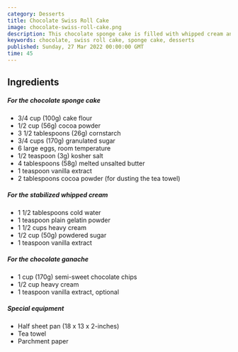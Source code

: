 ```yaml
---
category: Desserts
title: Chocolate Swiss Roll Cake
image: chocolate-swiss-roll-cake.png
description: This chocolate sponge cake is filled with whipped cream and coated in a thin layer of ganache to create the perfect chocolate swiss roll. All of your childhood dreams definitely just came true.
keywords: chocolate, swiss roll cake, sponge cake, desserts
published: Sunday, 27 Mar 2022 00:00:00 GMT
time: 45
---
```


## Ingredients

##### For the chocolate sponge cake

- 3/4 cup (100g) cake flour
- 1/2 cup (56g) cocoa powder
- 3 1/2 tablespoons (26g) cornstarch
- 3/4 cups (170g) granulated sugar
- 6 large eggs, room temperature
- 1/2 teaspoon (3g) kosher salt
- 4 tablespoons (58g) melted unsalted butter
- 1 teaspoon vanilla extract
- 2 tablespoons cocoa powder (for dusting the tea towel)

##### For the stabilized whipped cream

- 1 1/2 tablespoons cold water
- 1 teaspoon plain gelatin powder
- 1 1/2 cups heavy cream
- 1/2 cup (50g) powdered sugar
- 1 teaspoon vanilla extract

##### For the chocolate ganache

- 1 cup (170g) semi-sweet chocolate chips
- 1/2 cup heavy cream
- 1 teaspoon vanilla extract, optional

##### Special equipment

- Half sheet pan (18 x 13 x 2-inches)
- Tea towel
- Parchment paper

